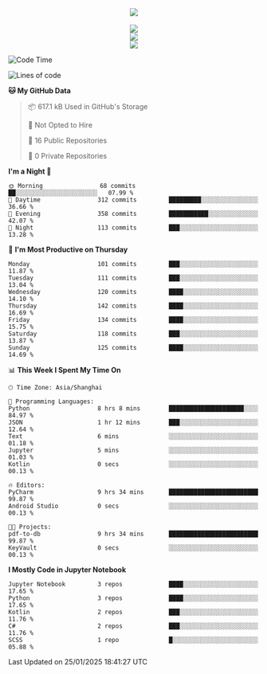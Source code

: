 <div align="center">
  <img src="https://readme-typing-svg.demolab.com?font=Zhi+Mang+Xing&size=40&pause=1000&color=000000&center=true&vCenter=true&lines=Baymax%E5%B0%8F%E6%8C%AF;Hello%20World"/><br/>
  <br/>
  <img src="https://skillicons.dev/icons?i=java,kotlin,python,c,cpp,html,css,javascript" /><br/>
  <img src="https://skillicons.dev/icons?i=spring,vue,pytorch,maven,gradle,mysql,sqlite,linux" /><br/>
  <img src="https://skillicons.dev/icons?i=idea,pycharm,webstorm,androidstudio,vscode,git,vim,md" /><br/>
</div>

<!--START_SECTION:waka-->
![Code Time](http://img.shields.io/badge/Code%20Time-524%20hrs%2052%20mins-blue)

![Lines of code](https://img.shields.io/badge/From%20Hello%20World%20I%27ve%20Written-6.0%20million%20lines%20of%20code-blue)

**🐱 My GitHub Data** 

> 📦 617.1 kB Used in GitHub's Storage 
 > 
> 🚫 Not Opted to Hire
 > 
> 📜 16 Public Repositories 
 > 
> 🔑 0 Private Repositories 
 > 
**I'm a Night 🦉** 

```text
🌞 Morning                68 commits          ██░░░░░░░░░░░░░░░░░░░░░░░   07.99 % 
🌆 Daytime                312 commits         █████████░░░░░░░░░░░░░░░░   36.66 % 
🌃 Evening                358 commits         ███████████░░░░░░░░░░░░░░   42.07 % 
🌙 Night                  113 commits         ███░░░░░░░░░░░░░░░░░░░░░░   13.28 % 
```
📅 **I'm Most Productive on Thursday** 

```text
Monday                   101 commits         ███░░░░░░░░░░░░░░░░░░░░░░   11.87 % 
Tuesday                  111 commits         ███░░░░░░░░░░░░░░░░░░░░░░   13.04 % 
Wednesday                120 commits         ████░░░░░░░░░░░░░░░░░░░░░   14.10 % 
Thursday                 142 commits         ████░░░░░░░░░░░░░░░░░░░░░   16.69 % 
Friday                   134 commits         ████░░░░░░░░░░░░░░░░░░░░░   15.75 % 
Saturday                 118 commits         ███░░░░░░░░░░░░░░░░░░░░░░   13.87 % 
Sunday                   125 commits         ████░░░░░░░░░░░░░░░░░░░░░   14.69 % 
```


📊 **This Week I Spent My Time On** 

```text
🕑︎ Time Zone: Asia/Shanghai

💬 Programming Languages: 
Python                   8 hrs 8 mins        █████████████████████░░░░   84.97 % 
JSON                     1 hr 12 mins        ███░░░░░░░░░░░░░░░░░░░░░░   12.64 % 
Text                     6 mins              ░░░░░░░░░░░░░░░░░░░░░░░░░   01.18 % 
Jupyter                  5 mins              ░░░░░░░░░░░░░░░░░░░░░░░░░   01.03 % 
Kotlin                   0 secs              ░░░░░░░░░░░░░░░░░░░░░░░░░   00.13 % 

🔥 Editors: 
PyCharm                  9 hrs 34 mins       █████████████████████████   99.87 % 
Android Studio           0 secs              ░░░░░░░░░░░░░░░░░░░░░░░░░   00.13 % 

🐱‍💻 Projects: 
pdf-to-db                9 hrs 34 mins       █████████████████████████   99.87 % 
KeyVault                 0 secs              ░░░░░░░░░░░░░░░░░░░░░░░░░   00.13 % 
```

**I Mostly Code in Jupyter Notebook** 

```text
Jupyter Notebook         3 repos             ████░░░░░░░░░░░░░░░░░░░░░   17.65 % 
Python                   3 repos             ████░░░░░░░░░░░░░░░░░░░░░   17.65 % 
Kotlin                   2 repos             ███░░░░░░░░░░░░░░░░░░░░░░   11.76 % 
C#                       2 repos             ███░░░░░░░░░░░░░░░░░░░░░░   11.76 % 
SCSS                     1 repo              █░░░░░░░░░░░░░░░░░░░░░░░░   05.88 % 
```




 Last Updated on 25/01/2025 18:41:27 UTC
<!--END_SECTION:waka-->





